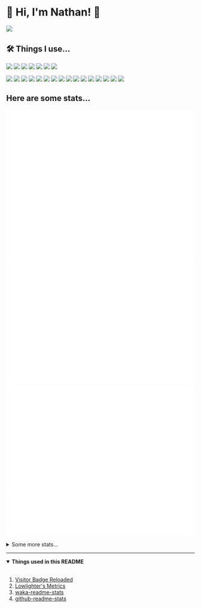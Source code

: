 # 👋 Hi, I'm Nathan! 👋
<!--<img src="https://i.ibb.co/sg1PbY6/veI5xzMF.gif">-->
<!--<h1><img src="https://emojis.slackmojis.com/emojis/images/1562883039/5948/bongo_blob.gif?1562883039" width="30"> <img src="https://emojis.slackmojis.com/emojis/images/1563480763/5999/meow_party.gif?1563480763" width="30"> <img src="https://emojis.slackmojis.com/emojis/images/1547582922/5197/party_blob.gif?1547582922" width="45"> I'm Nathan~! <img src="https://emojis.slackmojis.com/emojis/images/1547582922/5197/party_blob.gif?1547582922" width="45"> <img src="https://emojis.slackmojis.com/emojis/images/1563480763/5999/meow_party.gif?1563480763" width="30"> <img src="https://emojis.slackmojis.com/emojis/images/1536351075/4595/blob-turtle.gif?1536351075" width="35"><h1>-->

[![](https://visitor-badge-reloaded.herokuapp.com/badge?page_id=nathan13888-visitor-badge-reloaded&color=BB7E8C&lcolor=&style=for-the-badge&logo=Github&logoColor=white&custom=CNT%20Visitors&text=&color=ffffff&cache=on)](https://github.com/Nathan13888/VisitorBadgeReloaded)

## 🛠 Things I use...

[![](https://img.shields.io/badge/OS-Arch-1793D1?labelColor=111111&style=flat-square&logo=arch-linux&logoColor=white)](https://archlinux.org/)
[![](https://img.shields.io/badge/OS-Artix-10A0CC?labelColor=111111&style=flat-square&logo=artix-linux&logoColor=white)](https://artixlinux.org/)
[![](https://img.shields.io/badge/Server_OS-Debian-A81D33?labelColor=111111&style=flat-square&logo=debian&logoColor=white)](https://www.debian.org/)
[![](https://img.shields.io/badge/Server_OS-Alpine-0D597F?labelColor=111111&style=flat-square&logo=alpine-linux&logoColor=white)](https://alpinelinux.org/)
[![](https://img.shields.io/badge/Editor-VS_Code_Insiders-24bfa5?labelColor=111111&style=flat-square&logo=visual-studio-code&logoColor=white)](https://code.visualstudio.com/)
[![](https://img.shields.io/badge/Editor-Neovim-57A143?labelColor=111111&style=flat-square&logo=neovim&logoColor=white)](https://github.com/neovim/neovim)
[![](https://img.shields.io/badge/Browser-Firefox_Nightly-524dc3?labelColor=111111&style=flat-square&logo=firefox-browser&logoColor=white)](https://www.mozilla.org/en-US/firefox/new/)

[![](https://img.shields.io/badge/Emulator-Alacritty-F46D01?labelColor=111111&style=flat-square&logo=alacritty&logoColor=white)](https://github.com/alacritty/alacritty)
[![](https://img.shields.io/badge/Terminal-ZSH-4EAA25?labelColor=111111&style=flat-square&logo=gnu-bash&logoColor=white)](https://github.com/ohmyzsh/ohmyzsh)
[![](https://img.shields.io/badge/Messaging-Discord-7289da?labelColor=111111&style=flat-square&logo=discord&logoColor=white)](https://discord.com)
[![](https://img.shields.io/badge/Messaging-Signal-2592E9?labelColor=111111&style=flat-square&logo=signal&logoColor=white)](https://www.signal.org/)
![](https://img.shields.io/badge/-C++-00599C?style=flat-square&logo=c%2B%2B&logoColor=white)
![](https://img.shields.io/badge/-Go-00ADD8?style=flat-square&logo=go&logoColor=white)
![](https://img.shields.io/badge/-Java-007396?style=flat-square&logo=java&logoColor=white)
![](https://img.shields.io/badge/-Javascript-F7DF1E?style=flat-square&logo=javascript&logoColor=white)
![](https://img.shields.io/badge/-Typescript-007ACC?style=flat-square&logo=typescript&logoColor=white)
![](https://img.shields.io/badge/-Git-F05032?style=flat-square&logo=git&logoColor=white)
![](https://img.shields.io/badge/-NPM-CB3837?style=flat-square&logo=npm&logoColor=white)
![](https://img.shields.io/badge/-Angular-DD0031?style=flat-square&logo=angular&logoColor=white)
![](https://img.shields.io/badge/-Docker-46a2f1?style=flat-square&logo=docker&logoColor=white)
![](https://img.shields.io/badge/-Kubernetes-326CE5?style=flat-square&logo=kubernetes&logoColor=white)
![](https://img.shields.io/badge/-ESLint-4B32C3?style=flat-square&logo=eslint&logoColor=white)
![](https://img.shields.io/badge/-Markdown-000000?style=flat-square&logo=markdown&logoColor=white)

<!--![](https://img.shields.io/badge/-Heroku-430098?style=flat-square&logo=heroku&logoColor=white)
![](https://img.shields.io/badge/-Netlify-00C7B7?style=flat-square&logo=netlify&logoColor=white)
![](https://img.shields.io/badge/-Digital_Ocean-0080FF?style=flat-square&logo=digitalocean&logoColor=white)
![](https://img.shields.io/badge/-MongoDB-13aa52?style=flat-square&logo=mongodb&logoColor=white)-->

## Here are some stats...

<p align="center">
  <img src="https://github.com/Nathan13888/Nathan13888/blob/master/metrics.classic.svg">
  <img src="https://github.com/Nathan13888/Nathan13888/blob/master/metrics.plugin.wakatime.svg">
  <img src="https://github.com/Nathan13888/Nathan13888/blob/master/metrics.plugin.achievements.svg">
  <img src="https://github.com/Nathan13888/Nathan13888/blob/master/metrics.plugin.isocalendar.svg">
  <img src="https://github.com/Nathan13888/Nathan13888/blob/master/metrics.plugin.reactions.svg">
</p>
  
<details>
  <summary>Some more stats...</summary>
  <br>
  
<p align="center">
<!-- Profile Stats -->
  <img src="https://github-readme-stats.vercel.app/api?username=Nathan13888&show_icons=true&hide=stars&count_private=true&include_all_commits=true&hide_border=true&bg_color=282a36&title_color=fdaaaa&text_color=fdaaaa&icon_color=fdaaaa">
<!-- Github Top Languages -->
  <img src="https://github-readme-stats.vercel.app/api/top-langs/?username=Nathan13888&langs_count=8&layout=compact&hide_border=true&bg_color=282a36&title_color=fdaaaa&text_color=ffffff&icon_color=fdaaaa">
<!-- Waka Weekly Languages-->
  <img src="https://github-readme-stats.vercel.app/api/wakatime?username=Nathan13888&langs_count=8&hide_border=true&bg_color=282a36&title_color=fdaaaa&text_color=fdaaaa&icon_color=fdaaaa">
</p>

</details>

<!--START_SECTION:waka-->
<!--END_SECTION:waka-->

---

<details open>
  <summary><b>Things used in this README</b></summary>
  <br>
  <ol>
    <li>
      <a href="https://github.com/Nathan13888/VisitorBadgeReloaded">Visitor Badge Reloaded</a>
    </li>
    <li>
      <a href="https://github.com/lowlighter/metrics">Lowlighter's Metrics</a>
    </li>
    <li>
      <a href="https://github.com/anmol098/waka-readme-stats">waka-readme-stats</a>
    </li>
    <li>
      <a href="https://github.com/anuraghazra/github-readme-stats">github-readme-stats</a>
    </li>
  </ol>
</details>
